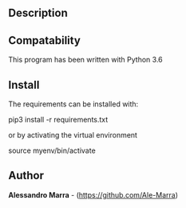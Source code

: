 ## Description



## Compatability

This program has been written with Python 3.6


## Install

The requirements can be installed with: 

pip3 install -r requirements.txt

or by activating the virtual environment 

source myenv/bin/activate

## Author

**Alessandro Marra** - (https://github.com/Ale-Marra)
